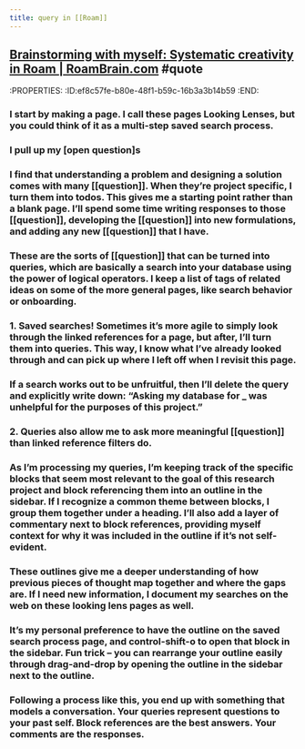 ```yaml
---
title: query in [[Roam]]
---
```


## [Brainstorming with myself: Systematic creativity in Roam | RoamBrain.com](https://www.roambrain.com/brainstorming-with-myself-systematic-creativity-in-roam/) #quote
:PROPERTIES:
:ID:ef8c57fe-b80e-48f1-b59c-16b3a3b14b59
:END:
### I start by making a page. I call these pages Looking Lenses, but you could think of it as a multi-step saved search process.

### I pull up my [open question]s

### I find that understanding a problem and designing a solution comes with many [[question]]. When they’re project specific, I turn them into todos. This gives me a starting point rather than a blank page. I’ll spend some time writing responses to those [[question]], developing the [[question]] into new formulations, and adding any new [[question]] that I have.

### These are the sorts of [[question]] that can be turned into queries, which are basically a search into your database using the power of logical operators. I keep a list of tags of related ideas on some of the more general pages, like search behavior or onboarding.

### 1. Saved searches! Sometimes it’s more agile to simply look through the linked references for a page, but after, I’ll turn them into queries. This way, I know what I’ve already looked through and can pick up where I left off when I revisit this page.

### If a search works out to be unfruitful, then I’ll delete the query and explicitly write down: “Asking my database for _ was unhelpful for the purposes of this project.”

### 2. Queries also allow me to ask more meaningful [[question]] than linked reference filters do.

### As I’m processing my queries, I’m keeping track of the specific blocks that seem most relevant to the goal of this research project and block referencing them into an outline in the sidebar. If I recognize a common theme between blocks, I group them together under a heading. I’ll also add a layer of commentary next to block references, providing myself context for why it was included in the outline if it’s not self-evident.

### These outlines give me a deeper understanding of how previous pieces of thought map together and where the gaps are. If I need new information, I document my searches on the web on these looking lens pages as well.

### It’s my personal preference to have the outline on the saved search process page, and control-shift-o to open that block in the sidebar. Fun trick – you can rearrange your outline easily through drag-and-drop by opening the outline in the sidebar next to the outline.

### Following a process like this, you end up with something that models a conversation. Your queries represent questions to your past self. Block references are the best answers. Your comments are the responses.
